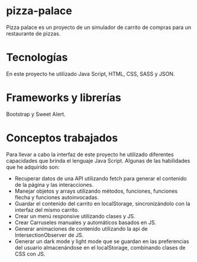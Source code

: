 # pizza-palace
Pizza palace es un proyecto de un simulador de carrito de compras para un restaurante de pizzas.

# Tecnologías
En este proyecto he utilizado Java Script, HTML, CSS, SASS y JSON.

# Frameworks y librerías
Bootstrap y Sweet Alert.

# Conceptos trabajados
Para llevar a cabo la interfaz de este proyecto he utilizado diferentes capacidades que brinda el lenguaje Java Script.
Algunas de las habilidades que he adquirido son:
- Recuperar datos de una API utilizando fetch para generar el contenido de la página y las interacciones.
- Manejar objetos y arrays utilizando métodos, funciones, funciones flecha y funciones autoinvocadas.
- Guardar el contenido del carrito en localStorage, sincronizándolo con la interfaz del mismo carrito. 
- Crear un menú responsive utilizando clases y JS.
- Crear Carruseles manuales y automáticos basados en JS.
- Generar animaciones de contenido utilizando la api de IntersectionObserver de JS.
- Generar un dark mode y light mode que se guardan en las preferencias del usuario almacenándose en el localStorage, combinando clases de CSS con JS.